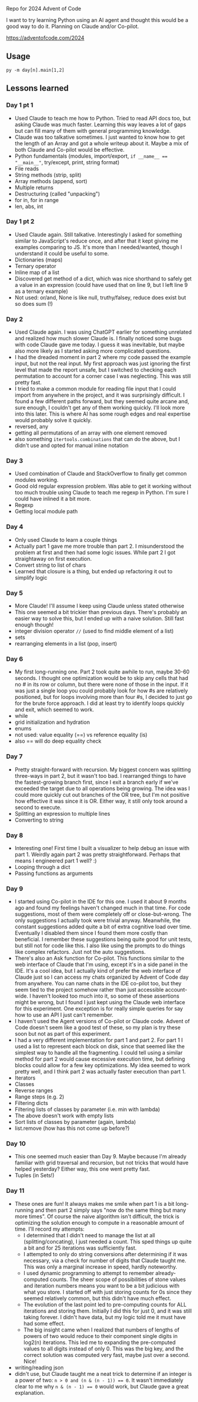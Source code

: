 Repo for 2024 Advent of Code

I want to try learning Python using an AI agent and thought this would be a good way to do it. Planning on Claude and/or Co-pilot.

https://adventofcode.com/2024

## Usage

```
py -m day[n].main[1,2]
```

## Lessons learned

### Day 1 pt 1
- Used Claude to teach me how to Python. Tried to read API docs too, but asking Claude was much faster. Learning this way leaves a lot of gaps but can fill many of them with general programming knowledge.
- Claude was too talkative sometimes. I just wanted to know how to get the length of an Array and got a whole writeup about it. Maybe a mix of both Claude and Co-pilot would be effective.
- Python fundamentals (modules, import/export, `if __name__ == "__main__"`, try/except, print, string format)
- File reads
- String methods (strip, split)
- Array methods (append, sort)
- Multiple returns
- Destructuring (called "unpacking")
- for in, for in range
- len, abs, int

### Day 1 pt 2
- Used Claude again. Still talkative. Interestingly I asked for something similar to JavaScript's reduce once, and after that it kept giving me examples comparing to JS. It's more than I needed/wanted, though I understand it could be useful to some.
- Dictionaries (maps)
- Ternary operator
- Inline map of a list
- Discovered get method of a dict, which was nice shorthand to safely get a value in an expression (could have used that on line 9, but I left line 9 as a ternary example)
- Not used: or/and, None is like null, truthy/falsey, reduce does exist but so does sum (!)

### Day 2
- Used Claude again. I was using ChatGPT earlier for something unrelated and realized how much slower Claude is. I finally noticed some bugs with code Claude gave me today. I guess it was inevitable, but maybe also more likely as I started asking more complicated questions.
- I had the dreaded moment in part 2 where my code passed the example input, but not the real input. My first approach was just ignoring the first level that made the report unsafe, but I switched to checking each permutation to account for a corner case I was neglecting. This was still pretty fast.
- I tried to make a common module for reading file input that I could import from anywhere in the project, and it was surprisingly difficult. I found a few different paths forward, but they seemed quite arcane and, sure enough, I couldn't get any of them working quickly. I'll look more into this later. This is where AI has some rough edges and real expertise would probably solve it quickly.
- reversed, any
- getting all permutations of an array with one element removed
- also something `itertools.combinations` that can do the above, but I didn't use and opted for manual inline notation

### Day 3
- Used combination of Claude and StackOverflow to finally get common modules working.
- Good old regular expression problem. Was able to get it working without too much trouble using Claude to teach me regexp in Python. I'm sure I could have inlined it a bit more.
- Regexp
- Getting local module path

### Day 4
- Only used Claude to learn a couple things
- Actually part 1 gave me more trouble than part 2. I misunderstood the problem at first and then had some logic issues. While part 2 I got straightaway on first execution.
- Convert string to list of chars
- Learned that closure is a thing, but ended up refactoring it out to simplify logic

### Day 5
- More Claude! I'll assume I keep using Claude unless stated otherwise
- This one seemed a bit trickier than previous days. There's probably an easier way to solve this, but I ended up with a naive solution. Still fast enough though!
- integer division operator `//` (used to find middle element of a list)
- sets
- rearranging elements in a list (pop, insert)

### Day 6
- My first long-running one. Part 2 took quite awhile to run, maybe 30-60 seconds. I thought one optimization would be to skip any cells that had no # in its row or column, but there were none of those in the input. If it was just a single loop you could probably look for how #s are relatively positioned, but for loops involving more than four #s, I decided to just go for the brute force approach. I did at least try to identify loops quickly and exit, which seemed to work.
- while
- grid initialization and hydration
- enums
- not used: value equality (==) vs reference equality (is)
- also == will do deep equality check

### Day 7
- Pretty straight-forward with recursion. My biggest concern was splitting three-ways in part 2, but it wasn't too bad. I rearranged things to have the fastest-growing branch first, since I exit a branch early if we've exceeded the target due to all operations being growing. The idea was I could more quickly cut out branches of the OR tree, but I'm not positive how effective it was since it is OR. Either way, it still only took around a second to execute.
- Splitting an expression to multiple lines
- Converting to string

### Day 8
- Interesting one! First time I built a visualizer to help debug an issue with part 1. Weirdly again part 2 was pretty straightforward. Perhaps that means I engineered part 1 well? :)
- Looping through a dict
- Passing functions as arguments

### Day 9
- I started using Co-pilot in the IDE for this one. I used it about 9 months ago and found my feelings haven't changed much in that time. For code suggestions, most of them were completely off or close-but-wrong. The only suggestions I actually took were trivial anyway. Meanwhile, the constant suggestions added quite a bit of extra cognitive load over time. Eventually I disabled them since I found them more costly than beneficial. I remember these suggestions being quite good for unit tests, but still not for code like this. I also like using the prompts to do things like complex refactors. Just not the auto suggestions.
- There's also an Ask function for Co-pilot. This functions similar to the web interface of Claude that I'm using, except it's in a side panel in the IDE. It's a cool idea, but I actually kind of prefer the web interface of Claude just so I can access my chats organized by Advent of Code day from anywhere. You can name chats in the IDE co-pilot too, but they seem tied to the project somehow rather than just accessible account-wide. I haven't looked too much into it, so some of these assertions might be wrong, but I found I just kept using the Claude web interface for this experiment. One exception is for really simple queries for say how to use an API I just can't remember.
- I haven't used the Agent versions of Co-pilot or Claude code. Advent of Code doesn't seem like a good test of these, so my plan is try these soon but not as part of this experiment.
- I had a very different implementation for part 1 and part 2. For part 1 I used a list to represent each block on disk, since that seemed like the simplest way to handle all the fragmenting. I could tell using a similar method for part 2 would cause excessive execution time, but defining blocks could allow for a few key optimizations. My idea seemed to work pretty well, and I think part 2 was actually faster execution than part 1.
- Iterators
- Classes
- Reverse ranges
- Range steps (e.g. 2)
- Filtering dicts
- Filtering lists of classes by parameter (i.e. min with lambda)
- The above doesn't work with empty lists
- Sort lists of classes by parameter (again, lambda)
- list.remove (how has this not come up before?)

### Day 10
- This one seemed much easier than Day 9. Maybe because I'm already familiar with grid traversal and recursion, but not tricks that would have helped yesterday? Either way, this one went pretty fast.
- Tuples (in Sets!)

### Day 11
- These ones are fun! It always makes me smile when part 1 is a bit long-running and then part 2 simply says "now do the same thing but many more times". Of course the naive algorithm isn't difficult, the trick is optimizing the solution enough to compute in a reasonable amount of time. I'll record my attempts:
  - I determined that I didn't need to manage the list at all (splitting/concating), I just needed a count. This sped things up quite a bit and for 25 iterations was sufficiently fast.
  - I attempted to only do string conversions after determining if it was necessary, via a check for number of digits that Claude taught me. This was only a marginal increase in speed, hardly noteworthy.
  - I used dynamic programming to attempt to remember already-computed counts. The sheer scope of possibilities of stone values and iteration numbers means you want to be a bit judicious with what you store. I started off with just storing counts for 0s since they seemed relatively common, but this didn't have much effect.
  - The evolution of the last point led to pre-computing counts for ALL iterations and storing them. Initially I did this for just 0, and it was still taking forever. I didn't have data, but my logic told me it must have had some effect.
  - The big insight came when I realized that numbers of lengths of powers of two would reduce to their component single digits in log2(n) iterations. This led me to expanding the pre-computed values to all digits instead of only 0. This was the big key, and the correct solution was computed very fast, maybe just over a second. Nice!
- writing/reading json
- didn't use, but Claude taught me a neat trick to determine if an integer is a power of two: `n > 0 and (n & (n - 1)) == 0`. It wasn't immediately clear to me why `n & (n - 1) == 0` would work, but Claude gave a great explanation.
